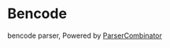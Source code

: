 # Bencode

bencode parser, Powered by [ParserCombinator](https://github.com/octree/ParserCombinator)
